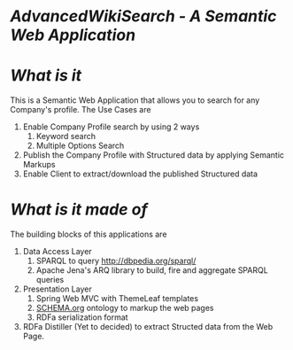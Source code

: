 # <em>AdvancedWikiSearch - A Semantic Web Application</em>

# <em>What is it</em>
This is a Semantic Web Application that allows you to search for any Company's profile. 
The Use Cases are
  <ol>
    <li>Enable Company Profile search by using 2 ways
        <ol>
          <li>Keyword search</li>
          <li>Multiple Options Search</li>
        </ol>
    </li>
    <li>Publish the Company Profile with Structured data by applying Semantic Markups</li>
    <li>Enable Client to extract/download the published Structured data</li>
  </ol>

# <em>What is it made of</em>
  The building blocks of this applications are
    <ol>
      <li>Data Access Layer
            <ol>
                <li>SPARQL to query <a href="http://dbpedia.org/sparql/">http://dbpedia.org/sparql/</a></li>
                <li>Apache Jena's ARQ library to build, fire and aggregate SPARQL queries</li>
            </ol>
      </li>
      <li>Presentation Layer
          <ol>
            <li>Spring Web MVC with ThemeLeaf templates</li>
            <li><a href="http://schema.org/">SCHEMA.org</a> ontology to markup the web pages</li>
            <li>RDFa serialization format</li>
          </ol>
      </li>
      <li>RDFa Distiller (Yet to decided) to extract Structed data from the Web Page.</li>
    </ol>
